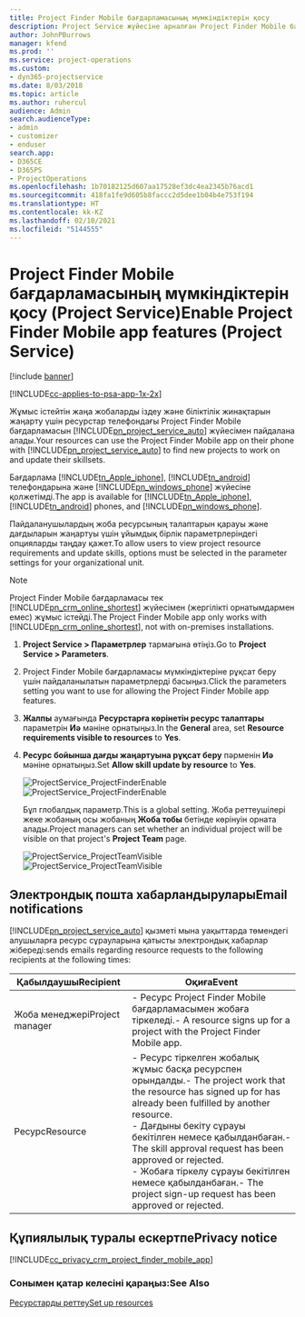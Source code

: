 ```yaml
---
title: Project Finder Mobile бағдарламасының мүмкіндіктерін қосу
description: Project Service жүйесіне арналған Project Finder Mobile бағдарламасы мүмкіндіктерін қосу жолы
author: JohnPBurrows
manager: kfend
ms.prod: ''
ms.service: project-operations
ms.custom:
- dyn365-projectservice
ms.date: 8/03/2018
ms.topic: article
ms.author: ruhercul
audience: Admin
search.audienceType:
- admin
- customizer
- enduser
search.app:
- D365CE
- D365PS
- ProjectOperations
ms.openlocfilehash: 1b70182125d607aa17528ef3dc4ea2345b76acd1
ms.sourcegitcommit: 418fa1fe9d605b8faccc2d5dee1b04b4e753f194
ms.translationtype: HT
ms.contentlocale: kk-KZ
ms.lasthandoff: 02/10/2021
ms.locfileid: "5144555"
---
```

# <a name="enable-project-finder-mobile-app-features-project-service"></a><span data-ttu-id="52e7d-103">Project Finder Mobile бағдарламасының мүмкіндіктерін қосу (Project Service)</span><span class="sxs-lookup"><span data-stu-id="52e7d-103">Enable Project Finder Mobile app features (Project Service)</span></span>

[!include [banner](../includes/psa-now-project-operations.md)]

[!INCLUDE[cc-applies-to-psa-app-1x-2x](../includes/cc-applies-to-psa-app-1x-2x.md)]

<span data-ttu-id="52e7d-104">Жұмыс істейтін жаңа жобаларды іздеу және біліктілік жинақтарын жаңарту үшін ресурстар телефондағы Project Finder Mobile бағдарламасын [!INCLUDE[pn_project_service_auto](../includes/pn-project-service-auto.md)] жүйесімен пайдалана алады.</span><span class="sxs-lookup"><span data-stu-id="52e7d-104">Your resources can use the Project Finder Mobile app on their phone with [!INCLUDE[pn_project_service_auto](../includes/pn-project-service-auto.md)] to find new projects to work on and update their skillsets.</span></span>  
  
 <span data-ttu-id="52e7d-105">Бағдарлама [!INCLUDE[tn_Apple_iphone](../includes/tn-apple-iphone.md)], [!INCLUDE[tn_android](../includes/tn-android.md)] телефондарына және [!INCLUDE[pn_windows_phone](../includes/pn-windows-phone.md)] жүйесіне қолжетімді.</span><span class="sxs-lookup"><span data-stu-id="52e7d-105">The app is available for [!INCLUDE[tn_Apple_iphone](../includes/tn-apple-iphone.md)], [!INCLUDE[tn_android](../includes/tn-android.md)] phones, and [!INCLUDE[pn_windows_phone](../includes/pn-windows-phone.md)].</span></span>  
    
 <span data-ttu-id="52e7d-106">Пайдаланушылардың жоба ресурсының талаптарын қарауы және дағдыларын жаңартуы үшін ұйымдық бірлік параметрлеріндегі опцияларды таңдау қажет.</span><span class="sxs-lookup"><span data-stu-id="52e7d-106">To allow users to view project resource requirements and update skills, options must be selected in the parameter settings for your organizational unit.</span></span>
  
> [!NOTE]
>  <span data-ttu-id="52e7d-107">Project Finder Mobile бағдарламасы тек [!INCLUDE[pn_crm_online_shortest](../includes/pn-crm-online-shortest.md)] жүйесімен (жергілікті орнатымдармен емес) жұмыс істейді.</span><span class="sxs-lookup"><span data-stu-id="52e7d-107">The Project Finder Mobile app only works with [!INCLUDE[pn_crm_online_shortest](../includes/pn-crm-online-shortest.md)], not with on-premises installations.</span></span>  
  
1. <span data-ttu-id="52e7d-108">**Project Service > Параметрлер** тармағына өтіңіз.</span><span class="sxs-lookup"><span data-stu-id="52e7d-108">Go to **Project Service > Parameters**.</span></span>  
  
2. <span data-ttu-id="52e7d-109">Project Finder Mobile бағдарламасы мүмкіндіктеріне рұқсат беру үшін пайдаланылатын параметрлерді басыңыз.</span><span class="sxs-lookup"><span data-stu-id="52e7d-109">Click the parameters setting you want to use for allowing the Project Finder Mobile app features.</span></span>  
  
3. <span data-ttu-id="52e7d-110">**Жалпы** аумағында **Ресурстарға көрінетін ресурс талаптары** параметрін **Иә** мәніне орнатыңыз.</span><span class="sxs-lookup"><span data-stu-id="52e7d-110">In the **General** area, set **Resource requirements visible to resources** to **Yes**.</span></span>  
  
4. <span data-ttu-id="52e7d-111">**Ресурс бойынша дағды жаңартуына рұқсат беру** пәрменін **Иә** мәніне орнатыңыз.</span><span class="sxs-lookup"><span data-stu-id="52e7d-111">Set **Allow skill update by resource** to **Yes**.</span></span>  
  
   <span data-ttu-id="52e7d-112">![ProjectService_ProjectFinderEnable](../psa/media/project-service-project-finder-enable.png "ProjectService_ProjectFinderEnable")</span><span class="sxs-lookup"><span data-stu-id="52e7d-112">![ProjectService_ProjectFinderEnable](../psa/media/project-service-project-finder-enable.png "ProjectService_ProjectFinderEnable")</span></span>  
  
   <span data-ttu-id="52e7d-113">Бұл глобалдық параметр.</span><span class="sxs-lookup"><span data-stu-id="52e7d-113">This is a global setting.</span></span> <span data-ttu-id="52e7d-114">Жоба реттеушілері жеке жобаның осы жобаның **Жоба тобы** бетінде көрінуін орната алады.</span><span class="sxs-lookup"><span data-stu-id="52e7d-114">Project managers can set whether an individual project will be visible on that project's **Project Team** page.</span></span>  
  
   <span data-ttu-id="52e7d-115">![ProjectService_ProjectTeamVisible](../psa/media/project-service-project-team-visible.png "ProjectService_ProjectTeamVisible")</span><span class="sxs-lookup"><span data-stu-id="52e7d-115">![ProjectService_ProjectTeamVisible](../psa/media/project-service-project-team-visible.png "ProjectService_ProjectTeamVisible")</span></span>  
  
## <a name="email-notifications"></a><span data-ttu-id="52e7d-116">Электрондық пошта хабарландырулары</span><span class="sxs-lookup"><span data-stu-id="52e7d-116">Email notifications</span></span>  
 [!INCLUDE[pn_project_service_auto](../includes/pn-project-service-auto.md)] <span data-ttu-id="52e7d-117">қызметі мына уақыттарда төмендегі алушыларға ресурс сұрауларына қатысты электрондық хабарлар жібереді:</span><span class="sxs-lookup"><span data-stu-id="52e7d-117">sends emails regarding resource requests to the following recipients at the following times:</span></span>  
  
|<span data-ttu-id="52e7d-118">Қабылдаушы</span><span class="sxs-lookup"><span data-stu-id="52e7d-118">Recipient</span></span>|<span data-ttu-id="52e7d-119">Оқиға</span><span class="sxs-lookup"><span data-stu-id="52e7d-119">Event</span></span>|  
|---------------|-----------|  
|<span data-ttu-id="52e7d-120">Жоба менеджері</span><span class="sxs-lookup"><span data-stu-id="52e7d-120">Project manager</span></span>|<span data-ttu-id="52e7d-121">- Ресурс Project Finder Mobile бағдарламасымен жобаға тіркеледі.</span><span class="sxs-lookup"><span data-stu-id="52e7d-121">- A resource signs up for a project with the Project Finder Mobile app.</span></span>|  
|<span data-ttu-id="52e7d-122">Ресурс</span><span class="sxs-lookup"><span data-stu-id="52e7d-122">Resource</span></span>|<span data-ttu-id="52e7d-123">- Ресурс тіркелген жобалық жұмыс басқа ресурспен орындалды.</span><span class="sxs-lookup"><span data-stu-id="52e7d-123">- The project work that the resource has signed up for has already been fulfilled by another resource.</span></span><br /><span data-ttu-id="52e7d-124">- Дағдыны бекіту сұрауы бекітілген немесе қабылданбаған.</span><span class="sxs-lookup"><span data-stu-id="52e7d-124">- The skill approval request has been approved or rejected.</span></span><br /><span data-ttu-id="52e7d-125">- Жобаға тіркелу сұрауы бекітілген немесе қабылданбаған.</span><span class="sxs-lookup"><span data-stu-id="52e7d-125">- The project sign-up request has been approved or rejected.</span></span>|  
  
## <a name="privacy-notice"></a><span data-ttu-id="52e7d-126">Құпиялылық туралы ескертпе</span><span class="sxs-lookup"><span data-stu-id="52e7d-126">Privacy notice</span></span>  
 [!INCLUDE[cc_privacy_crm_project_finder_mobile_app](../includes/cc-privacy-crm-project-finder-mobile-app.md)]  
  
### <a name="see-also"></a><span data-ttu-id="52e7d-127">Сонымен қатар келесіні қараңыз:</span><span class="sxs-lookup"><span data-stu-id="52e7d-127">See Also</span></span>  
 [<span data-ttu-id="52e7d-128">Ресурстарды реттеу</span><span class="sxs-lookup"><span data-stu-id="52e7d-128">Set up resources</span></span>](../psa/set-up-resources.md)
